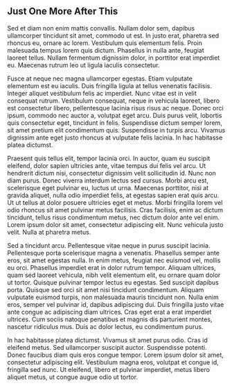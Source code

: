 ## Just One More After This

Sed et diam non enim mattis convallis. Nullam dolor sem, dapibus ullamcorper tincidunt sit amet, commodo ut est. In justo erat, pharetra sed rhoncus eu, ornare ac lorem. Vestibulum quis elementum felis. Proin malesuada tempus lorem quis dictum. Phasellus in nulla ante, feugiat laoreet tellus. Nullam fermentum dignissim dolor, in porttitor erat imperdiet eu. Maecenas rutrum leo ut ligula iaculis consectetur.

Fusce at neque nec magna ullamcorper egestas. Etiam vulputate elementum est eu iaculis. Duis fringilla ligula at tellus venenatis facilisis. Integer aliquet vestibulum felis ac imperdiet. Nunc vitae est in velit consequat rutrum. Vestibulum consequat, neque in vehicula laoreet, libero est consectetur libero, pellentesque lacinia risus risus ac neque. Donec orci ipsum, commodo nec auctor a, volutpat eget arcu. Duis purus velit, lobortis quis consectetur eget, tincidunt in felis. Suspendisse dictum semper lorem, sit amet pretium elit condimentum quis. Suspendisse in turpis arcu. Vivamus dignissim ante eget justo rhoncus at vulputate felis lacinia. In hac habitasse platea dictumst.

Praesent quis tellus elit, tempor lacinia orci. In auctor, quam eu suscipit eleifend, dolor sapien ultricies ante, vitae tempus dui felis vel arcu. Ut hendrerit dictum nisi, consectetur dignissim velit sollicitudin id. Nunc non diam purus. Donec viverra interdum lectus sed cursus. Morbi arcu est, scelerisque eget pulvinar eu, luctus ut urna. Maecenas porttitor, nisi at gravida aliquet, nulla odio imperdiet felis, at egestas sapien erat quis arcu. Ut ut tellus at dolor posuere ultricies eget et metus. Morbi fringilla lorem vel odio rhoncus sit amet pulvinar metus facilisis. Cras facilisis, enim ac dictum tincidunt, tellus risus condimentum metus, nec dictum dolor ante vel enim. Lorem ipsum dolor sit amet, consectetur adipiscing elit. Nunc vehicula justo velit. Nulla at pharetra metus.

Sed a tincidunt arcu. Pellentesque vitae neque in purus suscipit lacinia. Pellentesque porta scelerisque magna a venenatis. Phasellus semper ante eros, sit amet egestas nulla. In enim metus, feugiat nec euismod vel, mollis eu orci. Phasellus imperdiet erat in dolor rutrum tempor. Aliquam ultrices, quam sed laoreet vehicula, nibh velit elementum elit, eu ornare quam dolor ut tortor. Quisque pulvinar tempor lectus eu egestas. Sed suscipit dapibus porta. Quisque sed orci sit amet nisi tincidunt condimentum. Aliquam vulputate euismod turpis, non malesuada mauris tincidunt non. Nulla enim eros, semper vel pulvinar id, dapibus adipiscing dui. Duis fringilla justo vitae ante congue ac adipiscing diam ultrices. Cras eget erat a erat imperdiet ultrices. Cum sociis natoque penatibus et magnis dis parturient montes, nascetur ridiculus mus. Duis ac dolor lectus, eu condimentum purus.

In hac habitasse platea dictumst. Vivamus sit amet purus odio. Cras id eleifend metus. Sed ullamcorper suscipit auctor. Suspendisse potenti. Donec faucibus diam quis eros congue tempor. Lorem ipsum dolor sit amet, consectetur adipiscing elit. Vestibulum magna eros, volutpat et congue id, fringilla sed nunc. Ut eleifend, libero et pulvinar imperdiet, metus libero aliquet metus, ut congue augue odio ut tortor.
